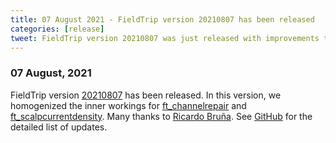 ```yaml
---
title: 07 August 2021 - FieldTrip version 20210807 has been released
categories: [release]
tweet: FieldTrip version 20210807 was just released with improvements to ft_channelrepair and ft_scalpcurrentdensity. Many thanks to Ricardo Bruña 🙏🏽. See http://www.fieldtriptoolbox.org/#07-august-2021
---
```


### 07 August, 2021

FieldTrip version [20210807](http://github.com/fieldtrip/fieldtrip/releases/tag/20210807) has been released. In this version, we homogenized the inner workings for [ft_channelrepair](/reference/ft_channelrepair) and [ft_scalpcurrentdensity](/reference/ft_scalpcurrentdensity). Many thanks to [Ricardo Bruña](http://meg.ctb.upm.es/members/senior-researchers/bruna). See [GitHub](https://github.com/fieldtrip/fieldtrip/compare/20210709...20210807) for the detailed list of updates.
